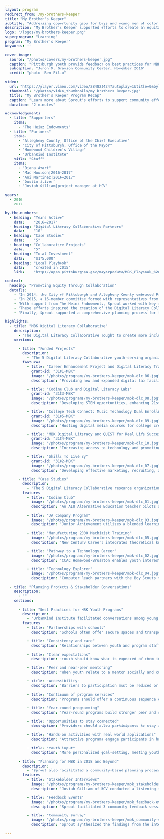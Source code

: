 ```yaml
---
layout: program
redirect_from: /my-brothers-keeper
title: "My Brother's Keeper"
subtitle: "Addressing opportunity gaps for boys and young men of color from cradle to career."
description: "My Brother's Keeper supported efforts to create an equitable community where all residents—especially boys and young men of color—benefit from the growth and improvements made in Pittsburgh. Sprout created a community of practice to foster digital literacy and supported planning and research efforts."
logo: "/logos/my-brothers-keeper.png"
superprogram: "Learning"
program: "My Brother's Keeper"
keywords: ""

cover-image:
  source: "/photos/covers/my-brothers-keeper.jpg"
  caption: "Pittsburgh youth provide feedback on best practices for MBK programs"
  subcaption: "Jeron X. Grayson Community Center, November 2016"
  credit: "photo: Ben Filio"

video:
  url: "https://player.vimeo.com/video/284823424?autoplay=1&title=0&byline=0&portrait=0"
  thumbnail: "/photos/video_thumbnails/my-brothers-keeper.jpg"
  title: "My Brother's Keeper Program Recap"
  caption: "Learn more about Sprout's efforts to support community efforts that create a more equitable community—especially for boys and young men of color."
  duration: "2 minutes"

acknowledgements:
  - title: "Supporters"
    items:
      - "The Heinz Endowments"
  - title: "Partners"
    items:
      - "Allegheny County, Office of the Chief Executive"
      - "City of Pittsburgh, Office of the Mayor"
      - "Homewood Children's Village"
      - "UrbanKind Institute"
  - title: "Staff"
    items:
      - "Diana Avart"
      - "Mac Howison|2016–2017"
      - "Ani Martinez|2016–2017"
      - "Dustin Stiver"
      - "Josiah Gilliam|project manager at HCV"

years:
  - 2016
  - 2017

by-the-numbers:
  - heading: "Years Active"
    data:    "2016–2017"
  - heading: "Digital Literacy Collaborative Partners"
    data:    "10"
  - heading: "Case Studies"
    data:    "5"
  - heading: "Collaborative Projects"
    data:    "5"
  - heading: "Total Investment"
    data:    "$175,000"
  - heading: "Local Playbook"
    data:    "created in 2015"
    link:    "http://apps.pittsburghpa.gov/mayorpeduto/MBK_Playbook_%28Web_View_Pittsburgh-Allegheny_County_2015%29.pdf"

context:
  heading: "Promoting Equity Through Collaboration"
  details:
    - "In 2014, the City of Pittsburgh and Allegheny County embraced President Obama’s call to action for My Brother’s Keeper (MBK), and The Sprout Fund quickly supported the regional commitment to create a more equitable community where all residents—especially boys and young men of color—benefit from the region's growth and improvements."
    - "In 2015, a 16-member committee formed with representatives from academia, the clergy, community groups, police, city and county government, and local school systems, and this group created the local MBK Playbook for the City of Pittsburgh and Allegheny County. Released in October 2015, this publication identified community partners already working to achieve social and economic equity, and it outlined a series of future strategies that might advance the same work in the years ahead."
    - "With support from The Heinz Endowments, Sprout worked with key regional partners to understand how to transform the committee's early momentum into tangible regional impact. Sprout engaged Homewood Children’s Village (HCV) to serve as the MBK project manager to plan and lead MBK-related meetings, communication, evaluation, and advocacy. Additionally, Sprout engaged UrbanKind Institute to lead a community and stakeholder planning process."
    - "These efforts inspired the creation of the Digital Literacy Collaborative, a community of practice and funding program that Sprout established to forge new partnerships between “youth-serving” organizations that worked directly with youth in out-of-school-time settings, particularly young men of color ages 16-24, and “resource” organizations with demonstrated experience in mentorship, youth leadership, and/or digital literacy best practices."
    - "Finally, Sprout supported a comprehensive planning process for the future of MBK by developing an in-depth action plan that resulted from an intensive series stakeholder feedback interviews and community conversations. The action plan was used to secure ongoing funding for the initiative at a new long-term organizational home."

highlights:
  - title: "MBK Digital Literacy Collaborative"
    description:
      - "The Digital Literacy Collaborative sought to create more inclusive community programming through the implementation of projects and activities that cultivated digital literacy skills connected to future employment for boys and young men of color. Through a series of 3 professional development and technical assistance sessions during Summer 2017, the youth-serving organizations and resource organizations worked together to refine plans for 2017-18 programming and create case studies illustrating examples of high-quality programming for the youth they served."
    sections:

      - title: "Funded Projects"
        description:
          - "The 5 Digital Literacy Collaborative youth-serving organizations each received project support to develop and implement new programming with their resource organization partner."
        features:
          - title: "Career Enhancement Project and Digital Literacy Training"
            grant-id: "3181-MBK"
            image: "/photos/programs/my-brothers-keeper/mbk-dlc_06.jpg"
            description: "Providing new and expanded digital lab facilities, computer literacy training, and mentorship for youth and families in Garfield with Brothers and Sisters Emerging."

          - title: "Coding Club and Digital Literacy Labs"
            grant-id: "3183-MBK"
            image: "/photos/programs/my-brothers-keeper/mbk-dlc_08.jpg"
            description: "Developing STEM opportunities, enhancing 21st century skills, and providing career exploration support for youth in McKees Rocks at Focus on Renewal."

          - title: "College Tech Connect: Music Technology Dual Enrollment Program"
            grant-id: "3185-MBK"
            image: "/photos/programs/my-brothers-keeper/mbk-dlc_09.jpg"
            description: "Hosting digital media courses for college credit, reducing barriers to college enrollment, and providing ongoing mentorship for youth in Homewood with YMCA Greater Pittsburgh."

          - title: "MBK Digital Literacy and QUEST for Real Life Success"
            grant-id: "3184-MBK"
            image: "/photos/programs/my-brothers-keeper/mbk-dlc_10.jpg"
            description: "Increasing access to technology and promoting digital-based entrepreneurship in City and County neighborhoods with Will Allen Foundation."

          - title: "Skills To Live By"
            grant-id: "3182-MBK"
            image: "/photos/programs/my-brothers-keeper/mbk-dlc_07.jpg"
            description: "Developing effective marketing, recruiting, and precision machine skills training relevant to the needs of the Hazelwood community at Center of Life."

      - title: "Case Studies"
        description:
          - "The 5 Digital Literacy Collaborative resource organizations developed case studies on programs that provided youth with opportunities to acquire technological, social, and academic skills that enhanced their quality of life and ability to secure employment. Resource organizations were encouraged to detail a program that also incorporated peer-supported mentorship, workforce development, and excellence in digital literacy training."
        features:
          - title: "Coding Club"
            image: "/photos/programs/my-brothers-keeper/mbk-dlc_01.jpg"
            description: "An AIU Alternative Education teacher pilots a free coding club for youth by utilizing Code.org’s high-quality, freely available resources."

          - title: "JA Company Program"
            image: "/photos/programs/my-brothers-keeper/mbk-dlc_03.jpg"
            description: "Junior Achievement utilizes a blended learning format to help students explore the principles of entrepreneurship, financial literacy, and business success."

          - title: "Manufacturing 2000 Machinist Training"
            image: "/photos/programs/my-brothers-keeper/mbk-dlc_05.jpg"
            description: "New Century Careers integrates theoretical knowledge with project-based, hands-on machining competency development using equipment prevalent within the region’s machining industry."

          - title: "Pathway to a Technology Career"
            image: "/photos/programs/my-brothers-keeper/mbk-dlc_02.jpg"
            description: "CCAC Homewood-Brushton enables youth interested in music technology and transitioning into college to take an entry-level course through the community college."

          - title: "Technology Explorer"
            image: "/photos/programs/my-brothers-keeper/mbk-dlc_04.jpg"
            description: "Computer Reach partners with the Boy Scouts to teach computer skills, explore tech-related career opportunities, and bring access to technology to the neighborhoods of the high school participants."

  - title: "Planning Projects & Stakeholder Conversations"
    description:
      - ""
    sections:

      - title: "Best Practices for MBK Youth Programs"
        description:
          - "UrbanKind Institute facilitated conversations among young men, service providers, and other community members about out-of-school programming through a series of 7 public planning sessions in venues across Allegheny County. Based on the information generated by UrbanKind, Sprout identified the following programmatic recommendations for best practices to narrow the opportunity gap for youth in Pittsburgh and Allegheny County."
        features:
          - title: "Partnerships with schools"
            description: "Schools often offer secure spaces and transportation options, which are desirable elements in program design. Meanwhile, many high-quality programs also exist outside of the traditional school context."

          - title: "Consistency and care"
            description: "Relationships between youth and program staff are critical but take time to build. Programs that retain participants are spaces where youth feel loved and listened to, and where they feel a sense of belonging and stability."

          - title: "Clear expectations"
            description: "Youth should know what is expected of them in terms of attendance and participation as well as the skills and experiences a program can (and cannot) offer so that they can make informed decisions about participation."

          - title: "Peer and near-peer mentoring"
            description: "When youth relate to a mentor socially and culturally, and are made responsible for a peer’s success, they learn valuable lessons in leadership and other beneficial social and professional skills."

          - title: "Accessibility"
            description: "Barriers to participation must be reduced or eliminated. Accessibility considerations include proximity to programs, public transportation, participation and registration costs, perception of promotional materials, and ADA compliance."

          - title: "Continuum of program services"
            description: "Programs should offer a continuous sequence of activities to choose from, go between, or grow into to expose youth to relevant opportunities and encourage interest in digital technology fields."

          - title: "Year-round programming"
            description: "Year-round programs build stronger peer and staff relationships with youth, offer more in-depth learning experiences, and provide consistent safe spaces for participants who are not otherwise supported at home or in-school."

          - title: "Opportunities to stay connected"
            description: "Providers should allow participants to stay involved even after youth finish high school and “age out.” Such youth build deeper relationships, serve as peer mentors, and help to shape future programming."

          - title: "Hands-on activities with real world applications"
            description: "Attractive programs engage participants in hands-on, experiential learning focused on life skills and/or college and career preparation, which often includes digital literacy programming."

          - title: "Youth input"
            description: "More personalized goal-setting, meeting youth where they are, and making participants part of the assessment process from the beginning of a new program are critical when setting the program’s goals and outcomes."

      - title: "Planning for MBK in 2018 and Beyond"
        description:
          - "Sprout also facilitated a community-based planning process to inform the future of the My Brother's Keeper Pittsburgh-Allegheny County initiative. The following activities were used to develop an action plan to guide the MBK initiative into 2018 and beyond."
        features:
          - title: "Stakeholder Interviews"
            image: "/photos/programs/my-brothers-keeper/mbk_stakeholder-interviews.jpg"
            description: "Josiah Gilliam of HCV conducted a listening tour and gathered feedback from 21 stakeholders engaged in the MBK community."

          - title: "Feedback Events"
            image: "/photos/programs/my-brothers-keeper/mbk_feedback-events.jpg"
            description: "Sprout facilitated 3 community feedback sessions to garner feedback from MBK stakeholders. These events occurred in the Hill District, McKees Rocks, and Homewood."

          - title: "Community Survey"
            image: "/photos/programs/my-brothers-keeper/mbk_community-survey.jpg"
            description: "Sprout synthesized the findings from the interviews and community feedback events and released a digital survey to solicit additional feedback from the MBK Community."

---
```

